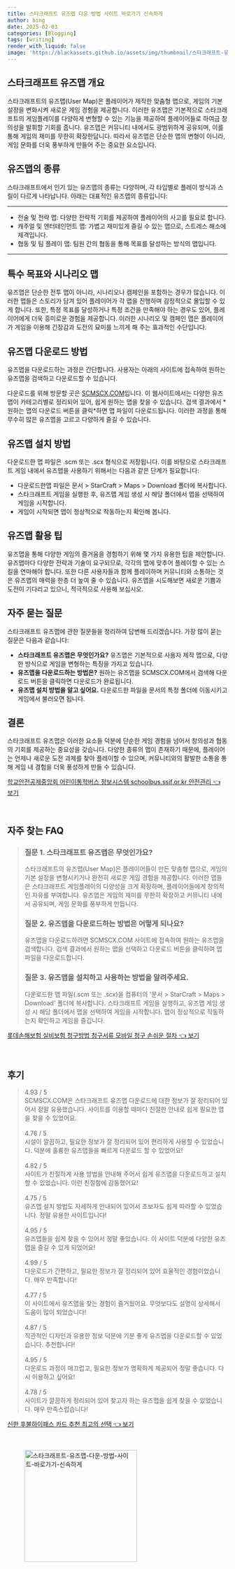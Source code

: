 ```yaml
---
title: 스타크래프트 유즈맵 다운 방법 사이트 바로가기 신속하게
author: bing
date: 2025-02-03
categories: [Blogging]
tags: [writing]
render_with_liquid: false
image: 'https://blackassets.github.io/assets/img/thumbnail/스타크래프트-유즈맵-다운-방법-사이트-바로가기-신속하게.webp'
---
```



<h2 id='스타크래프트_유즈맵_개요'>스타크래프트 유즈맵 개요</h2>

<p>스타크래프트의 유즈맵(User Map)은 플레이어가 제작한 맞춤형 맵으로, 게임의 기본 설정을 변화시켜 새로운 게임 경험을 제공합니다. 이러한 유즈맵은 기본적으로 스타크래프트의 게임플레이를 다양하게 변형할 수 있는 기능을 제공하여 플레이어들로 하여금 창의성을 발휘할 기회를 줍니다. 유즈맵은 커뮤니티 내에서도 광범위하게 공유되며, 이를 통해 게임의 재미를 무한히 확장한답니다. 따라서 유즈맵은 단순한 맵의 변형이 아니라, 게임 문화를 더욱 풍부하게 만들어 주는 중요한 요소입니다.</p>

<h2 id='유즈맵의_종류'>유즈맵의 종류</h2>

<p>스타크래프트에서 인기 있는 유즈맵의 종류는 다양하며, 각 타입별로 플레이 방식과 스릴이 다르게 나타납니다. 아래는 대표적인 유즈맵의 종류입니다:</p>

<hr />

<ul>
    <li>전술 및 전략 맵: 다양한 전략적 기회를 제공하여 플레이어의 사고를 필요로 합니다.</li>
    <li>캐주얼 및 엔터테인먼트 맵: 가볍고 재미있게 즐길 수 있는 맵으로, 스트레스 해소에 제격입니다.</li>
    <li>협동 및 팀 플레이 맵: 팀원 간의 협동을 통해 목표를 달성하는 방식의 맵입니다.</li>
</ul>

<hr />

<h2 id='특수_목표와_시나리오_맵'>특수 목표와 시나리오 맵</h2>

<p>유즈맵은 단순한 전투 맵이 아니라, 시나리오나 캠페인을 포함하는 경우가 많습니다. 이러한 맵들은 스토리가 담겨 있어 플레이어가 각 맵을 진행하며 감정적으로 몰입할 수 있게 합니다. 또한, 특정 목표를 달성하거나 특정 조건을 만족해야 하는 경우도 있어, 플레이어에게 더욱 흥미로운 경험을 제공합니다. 이러한 시나리오 및 캠페인 맵은 플레이어가 게임을 이용해 긴장감과 도전의 묘미를 느끼게 해 주는 효과적인 수단입니다.</p>

<h2 id='유즈맵_다운로드_방법'>유즈맵 다운로드 방법</h2>

<p>유즈맵을 다운로드하는 과정은 간단합니다. 사용자는 아래의 사이트에 접속하여 원하는 유즈맵을 검색하고 다운로드할 수 있습니다.</p>

<p>다운로드를 위해 방문할 곳은 <a href="https://scmscx.com">SCMSCX.COM</a>입니다. 이 웹사이트에서는 다양한 유즈맵이 카테고리별로 정리되어 있어, 쉽게 원하는 맵을 찾을 수 있습니다. 검색 결과에서 *원하는 맵의 다운로드 버튼을 클릭*하면 맵 파일이 다운로드됩니다. 이러한 과정을 통해 무수히 많은 유즈맵을 고르고 다양하게 즐길 수 있습니다.</p>

<h2 id='유즈맵_설치_방법'>유즈맵 설치 방법</h2>

<p>다운로드한 맵 파일은 .scm 또는 .scx 형식으로 저장됩니다. 이를 바탕으로 스타크래프트 게임 내에서 유즈맵을 사용하기 위해서는 다음과 같은 단계가 필요합니다:</p>

<ul>
    <li>다운로드한맵 파일은 문서 > StarCraft > Maps > Download 폴더에 복사합니다.</li>
    <li>스타크래프트 게임을 실행한 후, 유즈맵 게임 생성 시 해당 폴더에서 맵을 선택하여 게임을 시작합니다.</li>
    <li>게임이 시작되면 맵이 정상적으로 작동하는지 확인해 봅니다.</li>
</ul>

<h2 id='유즈맵_활용_팁'>유즈맵 활용 팁</h2>

<p>유즈맵을 통해 다양한 게임의 즐거움을 경험하기 위해 몇 가지 유용한 팁을 제안합니다. 유즈맵마다 다양한 전략과 기술이 요구되므로, 각각의 맵에 맞추어 플레이할 수 있는 스킬을 연마해야 합니다. 또한 다른 사용자들과 함께 플레이하며 커뮤니티와 소통하는 것은 유즈맵의 매력을 한층 더 높여 줄 수 있습니다. 유즈맵을 시도해보면 새로운 기쁨과 도전이 기다리고 있으니, 적극적으로 사용해 보십시오.</p>

<h2 id='자주_묻는_질문'>자주 묻는 질문</h2>

<p>스타크래프트 유즈맵에 관한 질문들을 정리하여 답변해 드리겠습니다. 가장 많이 묻는 질문은 다음과 같습니다:</p>

<ul>
    <li><b>스타크래프트 유즈맵은 무엇인가요?</b> 유즈맵은 기본적으로 사용자 제작 맵으로, 다양한 방식으로 게임을 변형하는 특징을 가지고 있습니다.</li>
    <li><b>유즈맵을 다운로드하는 방법은?</b> 원하는 유즈맵을 SCMSCX.COM에서 검색해 다운로드 버튼을 클릭하면 다운로드가 완료됩니다.</li>
    <li><b>유즈맵 설치 방법을 알고 싶어요.</b> 다운로드한 파일을 문서의 특정 폴더에 이동시키고 게임에서 불러오면 됩니다.</li>
</ul>

<h2 id='결론'>결론</h2>

<p>스타크래프트 유즈맵은 이러한 요소들 덕분에 단순한 게임 경험을 넘어서 창의성과 협동의 기회를 제공하는 중요성을 갖습니다. 다양한 종류의 맵이 존재하기 때문에, 플레이어는 언제나 새로운 도전 과제를 찾아 플레이할 수 있으며, 커뮤니티와의 활발한 소통을 통해 게임 내 경험을 더욱 풍성하게 만들 수 있습니다.</p>


<p><a class="click-button" title="학교안전공제중앙회 어린이통학버스 정보시스템 schoolbus.ssif.or.kr 안전관리" href="https://blackassets.github.io/posts/%ED%95%99%EA%B5%90%EC%95%88%EC%A0%84%EA%B3%B5%EC%A0%9C%EC%A4%91%EC%95%99%ED%9A%8C-%EC%96%B4%EB%A6%B0%EC%9D%B4%ED%86%B5%ED%95%99%EB%B2%84%EC%8A%A4-%EC%A0%95%EB%B3%B4%EC%8B%9C%EC%8A%A4%ED%85%9C-schoolbus.ssif.or.kr-%EC%95%88%EC%A0%84%EA%B4%80%EB%A6%AC/" rel="dofollow">학교안전공제중앙회 어린이통학버스 정보시스템 schoolbus.ssif.or.kr 안전관리 👈 보기</a></p><br>
<h2 id='자주_찾는_FAQ'>자주 찾는 FAQ</h2>
<div itemscope="" itemtype="https://schema.org/FAQPage"> 
<blockquote> 
<div itemscope="" itemprop="mainEntity" itemtype="https://schema.org/Question"> 
<h3 itemprop="name">질문 1. 스타크래프트 유즈맵은 무엇인가요?</h3> 
<div itemscope="" itemprop="acceptedAnswer" itemtype="https://schema.org/Answer"> 
<span itemprop="text"> 
<p>스타크래프트의 유즈맵(User Map)은 플레이어들이 만든 맞춤형 맵으로, 게임의 기본 설정을 변형시키거나 완전히 새로운 게임 경험을 제공합니다. 이러한 맵들은 스타크래프트 게임플레이의 다양성을 크게 확장하며, 플레이어들에게 창의적인 자유를 부여합니다. 유즈맵은 게임의 재미를 무한히 확장하고 커뮤니티 내에서 공유되며, 게임 문화를 풍부하게 만듭니다.</p> 
</span> 
</div> 
</div> 
<div itemscope="" itemprop="mainEntity" itemtype="https://schema.org/Question"> 
<h3 itemprop="name">질문 2. 유즈맵을 다운로드하는 방법은 어떻게 되나요?</h3> 
<div itemscope="" itemprop="acceptedAnswer" itemtype="https://schema.org/Answer"> 
<span itemprop="text"> 
<p>유즈맵을 다운로드하려면 SCMSCX.COM 사이트에 접속하여 원하는 유즈맵을 검색합니다. 검색 결과에서 원하는 맵을 선택하고 다운로드 버튼을 클릭하여 맵 파일을 다운로드합니다.</p> 
</span> 
</div> 
</div> 
<div itemscope="" itemprop="mainEntity" itemtype="https://schema.org/Question"> 
<h3 itemprop="name">질문 3. 유즈맵을 설치하고 사용하는 방법을 알려주세요.</h3> 
<div itemscope="" itemprop="acceptedAnswer" itemtype="https://schema.org/Answer"> 
<span itemprop="text"> 
<p>다운로드한 맵 파일(.scm 또는 .scx)을 컴퓨터의 '문서 > StarCraft > Maps > Download' 폴더에 복사합니다. 스타크래프트 게임을 실행하고, 유즈맵 게임 생성 시 해당 폴더에서 맵을 선택하여 게임을 시작합니다. 맵이 정상적으로 작동하는지 확인하고 게임을 즐깁니다.</p> 
</span> 
</div> 
</div> 
</blockquote> 
</div>
<p><a class="click-button" title="롯데손해보험 실비보험 청구방법 청구서류 모바일 청구 손쉬운 절차" href="https://blackassets.github.io/posts/%EB%A1%AF%EB%8D%B0%EC%86%90%ED%95%B4%EB%B3%B4%ED%97%98-%EC%8B%A4%EB%B9%84%EB%B3%B4%ED%97%98-%EC%B2%AD%EA%B5%AC%EB%B0%A9%EB%B2%95-%EC%B2%AD%EA%B5%AC%EC%84%9C%EB%A5%98-%EB%AA%A8%EB%B0%94%EC%9D%BC-%EC%B2%AD%EA%B5%AC-%EC%86%90%EC%89%AC%EC%9A%B4-%EC%A0%88%EC%B0%A8/" rel="dofollow">롯데손해보험 실비보험 청구방법 청구서류 모바일 청구 손쉬운 절차 👈 보기</a></p><br>
<h2 id='후기'>후기</h2>
<div itemscope itemtype="https://schema.org/Product">
  <blockquote>
  <div itemprop="review" itemscope itemtype="https://schema.org/Review">
      <div itemprop="reviewRating" itemscope itemtype="https://schema.org/Rating"> <span itemprop="ratingValue">4.93</span> / <span itemprop="bestRating">5</span> </div>
      <span itemprop="reviewBody">SCMSCX.COM은 스타크래프트 유즈맵 다운로드에 대한 정보가 잘 정리되어 있어서 정말 유용했습니다. 사이트를 이용할 때마다 친절한 안내로 쉽게 필요한 맵을 찾을 수 있었어요.</span>
  </div>
  <br>
  <div itemprop="review" itemscope itemtype="https://schema.org/Review">
      <div itemprop="reviewRating" itemscope itemtype="https://schema.org/Rating"> <span itemprop="ratingValue">4.76</span> / <span itemprop="bestRating">5</span> </div>
      <span itemprop="reviewBody">시설이 깔끔하고, 필요한 정보가 잘 정리되어 있어 편리하게 사용할 수 있었습니다. 덕분에 훌륭한 유즈맵들을 빠르게 다운로드 할 수 있었어요!</span>
  </div>
  <br>
  <div itemprop="review" itemscope itemtype="https://schema.org/Review">
      <div itemprop="reviewRating" itemscope itemtype="https://schema.org/Rating"> <span itemprop="ratingValue">4.82</span> / <span itemprop="bestRating">5</span> </div>
      <span itemprop="reviewBody">사이트가 친절하게 사용 방법을 안내해 주어서 쉽게 유즈맵을 다운로드하고 설치할 수 있었습니다. 이런 친절함에 감동했어요!</span>
  </div>
  <br>
  <div itemprop="review" itemscope itemtype="https://schema.org/Review">
      <div itemprop="reviewRating" itemscope itemtype="https://schema.org/Rating"> <span itemprop="ratingValue">4.75</span> / <span itemprop="bestRating">5</span> </div>
      <span itemprop="reviewBody">유즈맵 설치 방법도 자세하게 안내되어 있어서 초보자도 쉽게 따라할 수 있었습니다. 정말 유용한 사이트입니다!</span>
  </div>
  <br>
  <div itemprop="review" itemscope itemtype="https://schema.org/Review">
      <div itemprop="reviewRating" itemscope itemtype="https://schema.org/Rating"> <span itemprop="ratingValue">4.95</span> / <span itemprop="bestRating">5</span> </div>
      <span itemprop="reviewBody">유즈맵들을 쉽게 찾을 수 있어서 정말 좋았습니다. 이 사이트 덕분에 다양한 유즈맵을 즐길 수 있게 되었어요!</span>
  </div>
  <br>
  <div itemprop="review" itemscope itemtype="https://schema.org/Review">
      <div itemprop="reviewRating" itemscope itemtype="https://schema.org/Rating"> <span itemprop="ratingValue">4.99</span> / <span itemprop="bestRating">5</span> </div>
      <span itemprop="reviewBody">다운로드가 간편하고, 필요한 정보가 잘 정리되어 있어 효율적인 경험이었습니다. 매우 만족합니다!</span>
  </div>
  <br>
  <div itemprop="review" itemscope itemtype="https://schema.org/Review">
      <div itemprop="reviewRating" itemscope itemtype="https://schema.org/Rating"> <span itemprop="ratingValue">4.77</span> / <span itemprop="bestRating">5</span> </div>
      <span itemprop="reviewBody">이 사이트에서 유즈맵을 찾는 경험이 즐거웠어요. 무엇보다도 설명이 상세해서 도움이 많이 되었습니다!</span>
  </div>
  <br>
  <div itemprop="review" itemscope itemtype="https://schema.org/Review">
      <div itemprop="reviewRating" itemscope itemtype="https://schema.org/Rating"> <span itemprop="ratingValue">4.87</span> / <span itemprop="bestRating">5</span> </div>
      <span itemprop="reviewBody">직관적인 디자인과 유용한 정보 덕분에 기분 좋게 유즈맵을 다운로드할 수 있었습니다. 추천합니다!</span>
  </div>
  <br>
  <div itemprop="review" itemscope itemtype="https://schema.org/Review">
      <div itemprop="reviewRating" itemscope itemtype="https://schema.org/Rating"> <span itemprop="ratingValue">4.95</span> / <span itemprop="bestRating">5</span> </div>
      <span itemprop="reviewBody">다운로드 과정이 매끄럽고, 필요한 정보가 명확하게 제공되어 정말 좋습니다. 다시 이용하고 싶어요!</span>
  </div>
  <br>
  <div itemprop="review" itemscope itemtype="https://schema.org/Review">
      <div itemprop="reviewRating" itemscope itemtype="https://schema.org/Rating"> <span itemprop="ratingValue">4.78</span> / <span itemprop="bestRating">5</span> </div>
      <span itemprop="reviewBody">사이트가 깔끔하게 정리되어 있어 찾고자 하는 유즈맵을 쉽게 찾을 수 있었습니다. 매우 만족스럽습니다!</span>
  </div>
  </blockquote>
</div>
<p><a class="click-button" title="신한 후불하이패스 카드 추천 최고의 선택" href="https://blackassets.github.io/posts/%EC%8B%A0%ED%95%9C-%ED%9B%84%EB%B6%88%ED%95%98%EC%9D%B4%ED%8C%A8%EC%8A%A4-%EC%B9%B4%EB%93%9C-%EC%B6%94%EC%B2%9C-%EC%B5%9C%EA%B3%A0%EC%9D%98-%EC%84%A0%ED%83%9D/" rel="dofollow">신한 후불하이패스 카드 추천 최고의 선택 👈 보기</a></p><br>
<figure class="image"><img src="https://blackassets.github.io/assets/img/thumbnail/스타크래프트-유즈맵-다운-방법-사이트-바로가기-신속하게.webp" alt="스타크래프트-유즈맵-다운-방법-사이트-바로가기-신속하게" width="256" height="256"></figure>